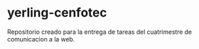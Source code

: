 # yerling-cenfotec
Repositorio creado para la entrega de tareas del cuatrimestre de comunicacion a la web.
